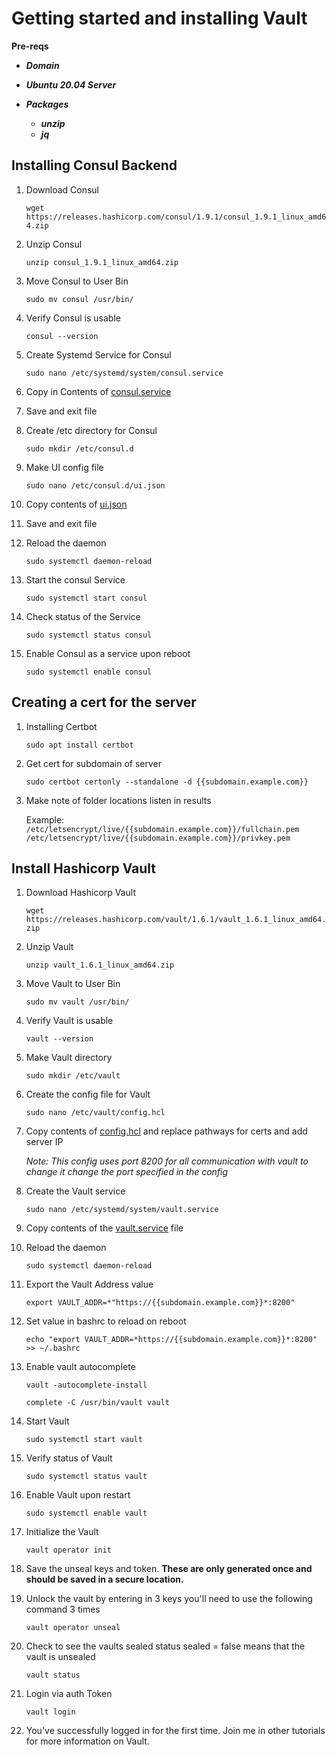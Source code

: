 # Getting started and installing Vault

**Pre-reqs**

- ***Domain*** 
- ***Ubuntu 20.04 Server***

- ***Packages***
  - ***unzip***
  - ***jq***

## Installing Consul Backend

  1. Download Consul

      `wget https://releases.hashicorp.com/consul/1.9.1/consul_1.9.1_linux_amd64.zip`

  2. Unzip Consul

      `unzip consul_1.9.1_linux_amd64.zip`
  
  3. Move Consul to User Bin
  
      `sudo mv consul /usr/bin/`
  
  4. Verify Consul is usable
  
      `consul --version`
  
  5. Create Systemd Service for Consul
  
      `sudo nano /etc/systemd/system/consul.service`
  
  6. Copy in Contents of [consul.service](https://github.com/b1tsized/vault-tutorial/blob/main/getting-started/sys_file_templates/consul.service)
  
  7. Save and exit file
  
  8. Create /etc directory for Consul
  
      `sudo mkdir /etc/consul.d`
  
  9. Make UI config file
  
      `sudo nano /etc/consul.d/ui.json`
  
  10. Copy contents of [ui.json](https://github.com/b1tsized/vault-tutorial/blob/main/getting-started/sys_file_templates/ui.json)
  
  11. Save and exit file
  
  12. Reload the daemon
  
        `sudo systemctl daemon-reload`
  
  13. Start the consul Service
  
        `sudo systemctl start consul`
  
  14. Check status of the Service
  
        `sudo systemctl status consul`
  
  15. Enable Consul as a service upon reboot
  
        `sudo systemctl enable consul`

## Creating a cert for the server

  1. Installing Certbot
  
      `sudo apt install certbot`
  
  2. Get cert for subdomain of server
  
      `sudo certbot certonly --standalone -d {{subdomain.example.com}}`
  
  3. Make note of folder locations listen in results
  
      Example: `/etc/letsencrypt/live/{{subdomain.example.com}}/fullchain.pem`
               `/etc/letsencrypt/live/{{subdomain.example.com}}/privkey.pem`


## Install Hashicorp Vault

  1. Download Hashicorp Vault
  
      `wget https://releases.hashicorp.com/vault/1.6.1/vault_1.6.1_linux_amd64.zip`
  
  2. Unzip Vault
  
      `unzip vault_1.6.1_linux_amd64.zip`
  
  3. Move Vault to User Bin
  
      `sudo mv vault /usr/bin/`
  
  4. Verify Vault is usable
  
      `vault --version`
  
  5. Make Vault directory
  
      `sudo mkdir /etc/vault`
  
  6. Create the config file for Vault
  
      `sudo nano /etc/vault/config.hcl`
  
  7. Copy contents of [config.hcl](https://github.com/b1tsized/vault-tutorial/blob/main/getting-started/sys_file_templates/config.hcl) and replace pathways for certs and add server IP
  
      *Note: This config uses port 8200 for all communication with vault to change it change the port specified in the config*
  
  8. Create the Vault service
  
      `sudo nano /etc/systemd/system/vault.service`
  
  9. Copy contents of the [vault.service](https://github.com/b1tsized/vault-tutorial/blob/main/getting-started/sys_file_templates/vault.service) file
  
  10. Reload the daemon
  
        `sudo systemctl daemon-reload`
  
  11. Export the Vault Address value
  
        `export VAULT_ADDR=*"https://{{subdomain.example.com}}*:8200"`
  
  12. Set value in bashrc to reload on reboot
  
        `echo "export VAULT_ADDR=*https://{{subdomain.example.com}}*:8200" >> ~/.bashrc`
  
  13. Enable vault autocomplete
  
        `vault -autocomplete-install`
  
        `complete -C /usr/bin/vault vault`
  
  14. Start Vault
  
        `sudo systemctl start vault`
  
  15. Verify status of Vault
  
        `sudo systemctl status vault`
  
  16. Enable Vault upon restart
  
        `sudo systemctl enable vault`
  
  17. Initialize the Vault
  
        `vault operator init`
  
  18. Save the unseal keys and token. **These are only generated once and should be saved in a secure location.**
  
  19. Unlock the vault by entering in 3 keys you'll need to use the following command 3 times
  
        `vault operator unseal`
  
  20. Check to see the vaults sealed status sealed = false means that the vault is unsealed
  
        `vault status`
  
  21. Login via auth Token
  
        `vault login`
  
  22. You've successfully logged in for the first time. Join me in other tutorials for more information on Vault.
